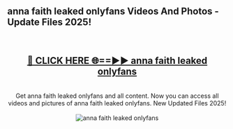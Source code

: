 <h2>anna faith leaked onlyfans Videos And Photos - Update Files 2025!</h2>
<br>
<div align="center">
<h2><a href="https://top-ai-tools.click/QrbHav" rel="nofollow">🔴 CLICK HERE 🌐==►► anna faith leaked onlyfans</a></h2>
<br>
Get anna faith leaked onlyfans and all content. Now you can access all videos and pictures of anna faith leaked onlyfans. New Updated Files 2025!
<br>
<br>
<a href="https://top-ai-tools.click/QrbHav" rel="nofollow" data-target="animated-image.originalLink"><img src="https://i.ibb.co.com/WyWwxjT/player-gif2.gif" alt="anna faith leaked onlyfans" style="max-width: 100%; display: inline-block;" data-target="animated-image.originalImage"></a>
</div>
<br>